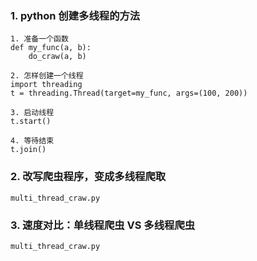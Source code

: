 ### 1. python 创建多线程的方法
```
1. 准备一个函数
def my_func(a, b):
    do_craw(a, b)

2. 怎样创建一个线程
import threading
t = threading.Thread(target=my_func, args=(100, 200))

3. 启动线程
t.start()

4. 等待结束
t.join()
```

### 2. 改写爬虫程序，变成多线程爬取
```
multi_thread_craw.py
```

### 3. 速度对比：单线程爬虫 VS 多线程爬虫
```
multi_thread_craw.py
```
